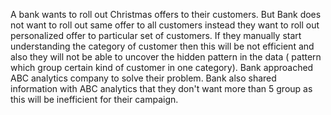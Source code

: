 A bank wants to roll out Christmas offers to their customers. But Bank does not want to roll out same offer to all customers  instead they want to roll out personalized offer to particular set of customers. If they manually start understanding the category of customer then this will be not efficient and also they will not be able to uncover the hidden pattern in the data ( pattern which group certain kind of customer in one category). Bank approached ABC analytics company to solve their problem. Bank also shared information with ABC analytics that they don't want more than 5 group as this will be inefficient for their campaign.
